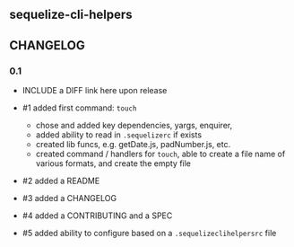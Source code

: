 ## sequelize-cli-helpers

## CHANGELOG

### 0.1 

- INCLUDE a DIFF link here upon release

- #1 added first command: `touch`
  - chose and added key dependencies, yargs, enquirer,  
  - added ability to read in `.sequelizerc` if exists
  - created lib funcs, e.g. getDate.js, padNumber.js, etc.
  - created command / handlers for `touch`, able to create 
    a file name of various formats, and create the empty file
- #2 added a README
- #3 added a CHANGELOG
- #4 added a CONTRIBUTING and a SPEC
- #5 added ability to configure based on a `.sequelizeclihelpersrc` file
